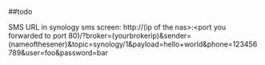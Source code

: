 ##todo

SMS URL in synology sms screen:
http://(ip of the nas>:<port you forwarded to port 80)/?broker=(yourbrokerip)&sender=(nameofthesener)&topic=synology/1&payload=hello+world&phone=123456789&user=foo&password=bar
